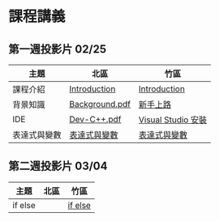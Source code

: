 # 課程講義

## 第一週投影片 02/25
| 主題       | 北區 | 竹區 |
| ---------- | --- | --- |
| 課程介紹    | [Introduction][taipei-introduction] | [Introduction][hsinchu-introduction] |
| 背景知識    | [Background.pdf][taipei-background] | [新手上路][hsinchu-background] |
| IDE        | [Dev-C++.pdf][] | [Visual Studio 安裝][] |
| 表達式與變數 | [表達式與變數][taipei-expr] | [表達式與變數][hsinchu-expr] |

[taipei-introduction]: http://slides.com/austinlaurice/deck-6/#/
[hsinchu-introduction]: https://drive.google.com/file/d/0B_ADFngz4E2MMFMwVGJqeDY0SEU/view?usp=sharing
[taipei-background]: https://drive.google.com/open?id=0B13ab_fQ7QbjTVpROVFmVnEtV0E
[hsinchu-background]: https://hackmd.io/p/BktsaioFg#/
[Dev-C++.pdf]: https://drive.google.com/open?id=0B13ab_fQ7QbjbHd4alFORmJvenc
[Visual Studio 安裝]: https://hackmd.io/p/Sk7HcQstx#/
[taipei-expr]: https://drive.google.com/open?id=0B153He1E1uxMTWwtVlVKUXNkVDA
[hsinchu-expr]: https://drive.google.com/open?id=0Bzxow2VOUeFGZ3JTZ0NTbWg0Q3c

<!-- ## 第二週投影片 03/04 -->
## 第二週投影片 03/04
| 主題       | 北區 | 竹區 |
| ---------- | --- | --- |
| if else   |   | [if else][hsinchu-if-else] |
[hsinchu-if-else]: https://drive.google.com/open?id=0B6NYSy8f6mQLaU55Q2Z0dVItTVE
